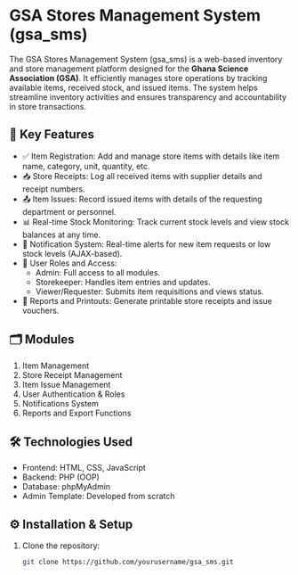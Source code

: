 # GSA Stores Management System (gsa_sms)

The GSA Stores Management System (gsa_sms) is a web-based inventory and store management platform designed for the **Ghana Science Association (GSA)**. It efficiently manages store operations by tracking available items, received stock, and issued items. The system helps streamline inventory activities and ensures transparency and accountability in store transactions.

## 🔧 Key Features

- ✅ Item Registration: Add and manage store items with details like item name, category, unit, quantity, etc.
- 📥 Store Receipts: Log all received items with supplier details and receipt numbers.
- 📤 Item Issues: Record issued items with details of the requesting department or personnel.
- 📊 Real-time Stock Monitoring: Track current stock levels and view stock balances at any time.
- 🔔 Notification System: Real-time alerts for new item requests or low stock levels (AJAX-based).
- 🔐 User Roles and Access:
  - Admin: Full access to all modules.
  - Storekeeper: Handles item entries and updates.
  - Viewer/Requester: Submits item requisitions and views status.
- 🧾 Reports and Printouts: Generate printable store receipts and issue vouchers.

## 🗂️ Modules

1. Item Management
2. Store Receipt Management
3. Item Issue Management
4. User Authentication & Roles
5. Notifications System
6. Reports and Export Functions

## 🛠️ Technologies Used

- Frontend: HTML, CSS, JavaScript
- Backend: PHP (OOP)
- Database: phpMyAdmin
- Admin Template: Developed from scratch

## ⚙️ Installation & Setup

1. Clone the repository:

   ```bash
   git clone https://github.com/yourusername/gsa_sms.git
